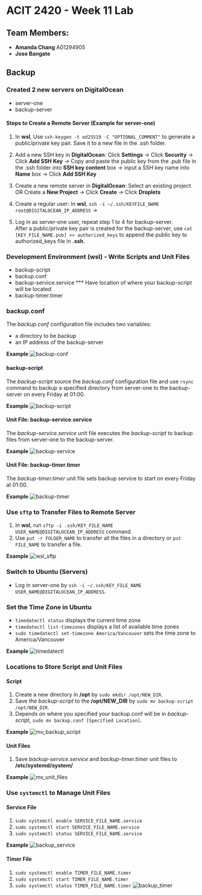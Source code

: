 # ACIT 2420 - Week 11 Lab 

## Team Members: 
* **Amanda Chang** A01294905 
* **Jose Bangate** 

## Backup 

### Created 2 new servers on DigitalOcean 
* server-one 
* backup-server 

#### Steps to Create a Remote Server (Example for server-one) 
1. In **wsl**, Use `ssh-keygen -t ed25519 -C "OPTIONAL_COMMENT"` to generate a public/private key pair. Save it to a new file in the .ssh folder. 

2. Add a new SSH key in **DigitalOcean**: Click **Settings** -> Click **Security** -> Click **Add SSH Key** -> Copy and paste the public key from the .pub file in the .ssh folder into **SSH key content** box -> input a SSH key name into **Name** box -> Click **Add SSH Key**  

3. Create a new remote server in **DigitalOcean**: Select an existing project OR Create a **New Project** -> Click **Create** -> Click **Droplets** 

4. Create a regular user: In **wsl**, `ssh -i ~/.ssh/KEYFILE_NAME root@DIGITALOCEAN_IP_ADDRESS` -> 

5. Log in as server-one user, repeat step 1 to 4 for backup-server.<br/>
After a public/private key pair is created for the backup-server, use `cat [KEY_FILE_NAME.pub] >> authorized_keys` to append the public key to authorized_keys file in **.ssh**.

### Development Environment (wsl) - Write Scripts and Unit Files 
* backup-script 
* backup.conf 
* backup-service.service *** Have location of where your backup-script will be located 
* backup-timer.timer 

### backup.conf 
The *backup.conf* configuration file includes two variables: 
- a directory to be backup 
- an IP address of the backup-server 

**Example**
![backup-conf](./images-directory/backup-conf.jpg)

#### backup-script 
The *backup-script* source the *backup.conf* configuration file and use `rsync` command to backup a specified directory from server-one to the backup-server on every Friday at 01:00. 

**Example**
![backup-script](./images-directory/backup-script.jpg)

#### Unit File: backup-service.service 
The *backup-service.service* unit file executes the *backup-script* to backup files from server-one to the backup-server.  

**Example**
![backup-service](./images-directory/backup-service.jpg)

#### Unit File: backup-timer.timer 
The *backup-timer.timer* unit file sets backup service to start on every Friday at 01:00. 

**Example**
![backup-timer](./images-directory/backup-timer.jpg)


### Use `sftp` to Transfer Files to Remote Server 
1. In **wsl**, run `sftp -i .ssh/KEY_FILE_NAME USER_NAME@DIGITALOCEAN_IP_ADDRESS` command. 
2. Use `put -r FOLDER_NAME` to transfer all the files in a directory or `put FILE_NAME` to transfer a file. 

**Example**
![wsl_sftp](./images-directory/1wsl_sftp.jpg)

### Switch to Ubuntu (Servers)
* Log in server-one by `ssh -i ~/.ssh/KEY_FILE_NAME USER_NAME@DIGITALOCEAN_IP_ADDRESS`.

### Set the Time Zone in Ubuntu 
* `timedatectl status` displays the current time zone 
* `timedatectl list-timezones` displays a list of available time zones 
* `sudo timedatectl set-timezone America/Vancouver` sets the time zone to America/Vancouver 

**Example**
![timedatectl](./images-directory/3timedatectl.jpg)

### Locations to Store Script and Unit Files 

#### Script 
1. Create a new directory in **/opt** by `sudo mkdir /opt/NEW_DIR`.
2. Save the *backup-script* to the **/opt/NEW_DIR** by `sudo mv backup-script /opt/NEW_DIR`.
3. Depends on where you specified your backup.conf will be in *backup-script*, `sudo mv backup.conf [Specified Location]`. 

**Example**
![mv_backup_script](./images-directory/4mv_backup_script.jpg)

#### Unit Files 
1. Save *backup-service.service* and *backup-timer.timer* unit files to **/etc/systemd/system/** 

**Example**
![mv_unit_files](./images-directory/5mv_unit_files.jpg)


### Use `systemctl` to Manage Unit Files 

#### Service File 
1. `sudo systemctl enable SERVICE_FILE_NAME.service`
2. `sudo systemctl start SERVICE_FILE_NAME.service`
3. `sudo systemctl status SERVICE_FILE_NAME.service`

**Example**
![backup_service](./images-directory/6backup-service.jpg)

#### Timer File 
1. `sudo systemctl enable TIMER_FILE_NAME.timer`
2. `sudo systemctl start TIMER_FILE_NAME.timer`
3. `sudo systemctl status TIMER_FILE_NAME.timer`
![backup_timer](./images-directory/backup-timer.jpg)